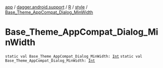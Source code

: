 [app](../../../index.md) / [dagger.android.support](../../index.md) / [R](../index.md) / [style](index.md) / [Base_Theme_AppCompat_Dialog_MinWidth](./-base_-theme_-app-compat_-dialog_-min-width.md)

# Base_Theme_AppCompat_Dialog_MinWidth

`static val Base_Theme_AppCompat_Dialog_MinWidth: `[`Int`](https://kotlinlang.org/api/latest/jvm/stdlib/kotlin/-int/index.html)
`static val Base_Theme_AppCompat_Dialog_MinWidth: `[`Int`](https://kotlinlang.org/api/latest/jvm/stdlib/kotlin/-int/index.html)